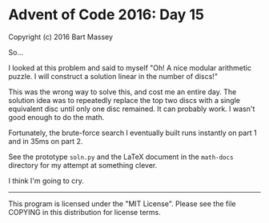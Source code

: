 # Advent of Code 2016: Day 15
Copyright (c) 2016 Bart Massey

So...

I looked at this problem and said to myself "Oh! A nice
modular arithmetic puzzle. I will construct a solution
linear in the number of discs!"

This was the wrong way to solve this, and cost me an entire
day. The solution idea was to repeatedly replace the top two
discs with a single equivalent disc until only one disc
remained. It can probably work. I wasn't good enough to do
the math.

Fortunately, the brute-force search I eventually built runs
instantly on part 1 and in 35ms on part 2.

See the prototype `soln.py` and the LaTeX document in the
`math-docs` directory for my attempt at something clever.

I think I'm going to cry.

---

This program is licensed under the "MIT License".
Please see the file COPYING in this distribution
for license terms.
